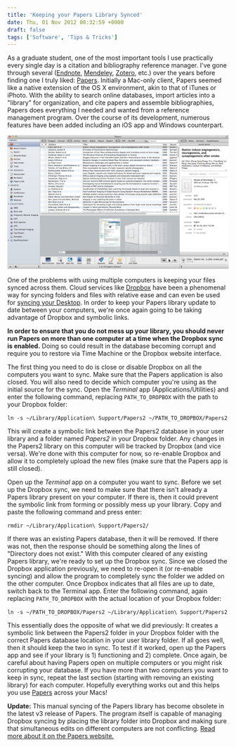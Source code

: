 ```yaml
---
title: 'Keeping your Papers Library Synced'
date: Thu, 01 Nov 2012 00:32:59 +0000
draft: false
tags: ['Software', 'Tips & Tricks']
---
```


As a graduate student, one of the most important tools I use practically every single day is a citation and bibliography reference manager. I've gone through several ([Endnote](http://endnote.com/), [Mendeley](http://www.mendeley.com/), [Zotero](http://www.zotero.org/), etc.) over the years before finding one I truly liked: [Papers](http://www.mekentosj.com/papers/ "Visit the Papers Website"). Initially a Mac-only client, Papers seemed like a native extension of the OS X environment, akin to that of iTunes or iPhoto. With the ability to search online databases, import articles into a "library" for organization, and cite papers and assemble bibliographies, Papers does everything I needed and wanted from a reference management program. Over the course of its development, numerous features have been added including an iOS app and Windows counterpart.

![Papers Screenshot](PapersScreenshot.jpg)

One of the problems with using multiple computers is keeping your files synced across them. Cloud services like [Dropbox](http://db.tt/1M1kZsG) have been a phenomenal way for syncing folders and files with relative ease and can even be used for [syncing your Desktop](http://www.csullender.com/blog/2012/05/14/keeping-your-desktop-in-sync-with-dropbox/ "Keeping Your Desktops in Sync with Dropbox"). In order to keep your Papers library update to date between your computers, we're once again going to be taking advantage of Dropbox and symbolic links.

**In order to ensure that you do not mess up your library, you should never run Papers on more than one computer at a time when the Dropbox sync is enabled.** Doing so could result in the database becoming corrupt and require you to restore via Time Machine or the Dropbox website interface.

The first thing you need to do is close or disable Dropbox on all the computers you want to sync. Make sure that the Papers application is also closed. You will also need to decide which computer you're using as the initial source for the sync. Open the _Terminal_ app (Applications/Utilities) and enter the following command, replacing `PATH_TO_DROPBOX` with the path to your Dropbox folder:

```
ln -s ~/Library/Application\ Support/Papers2 ~/PATH_TO_DROPBOX/Papers2
```

This will create a symbolic link between the Papers2 database in your user library and a folder named _Papers2_ in your Dropbox folder. Any changes in the Papers2 library on this computer will be tracked by Dropbox (and vice versa). We're done with this computer for now, so re-enable Dropbox and allow it to completely upload the new files (make sure that the Papers app is still closed).

Open up the _Terminal_ app on a computer you want to sync. Before we set up the Dropbox sync, we need to make sure that there isn't already a Papers library present on your computer. If there is, then it could prevent the symbolic link from forming or possibly mess up your library. Copy and paste the following command and press enter:

```
rmdir ~/Library/Application\ Support/Papers2/
```

If there was an existing Papers database, then it will be removed. If there was not, then the response should be something along the lines of "Directory does not exist." With this computer cleared of any existing Papers library, we're ready to set up the Dropbox sync. Since we closed the Dropbox application previously, we need to re-open it (or re-enable syncing) and allow the program to completely sync the folder we added on the other computer. Once Dropbox indicates that all files are up to date, switch back to the Terminal app. Enter the following command, again replacing `PATH_TO_DROPBOX` with the actual location of your Dropbox folder:

```
ln -s ~/PATH_TO_DROPBOX/Papers2 ~/Library/Application\ Support/Papers2
```

This essentially does the opposite of what we did previously: It creates a symbolic link between the Papers2 folder in your Dropbox folder with the correct Papers database location in your user library folder. If all goes well, then it should keep the two in sync. To test if it worked, open up the Papers app and see if your library is 1) functioning and 2) complete. Once again, be careful about having Papers open on multiple computers or you might risk corrupting your database. If you have more than two computers you want to keep in sync, repeat the last section (starting with removing an existing library) for each computer. Hopefully everything works out and this helps you use [Papers](http://www.mekentosj.com/papers/) across your Macs!

**Update:**
This manual syncing of the Papers library has become obsolete in the latest v3 release of Papers. The program itself is capable of managing Dropbox syncing by placing the library folder into Dropbox and making sure that simultaneous edits on different computers are not conflicting. [Read more about it on the Papers website.](http://www.papersapp.com/mac/)